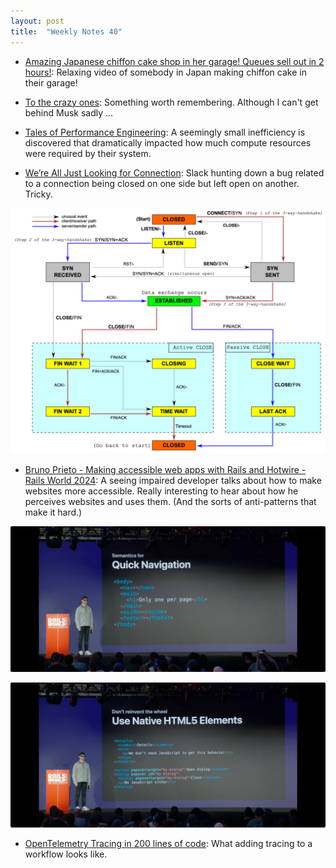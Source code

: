 ```yaml
---
layout: post
title:  "Weekly Notes 40"
---
```


* [Amazing Japanese chiffon cake shop in her garage! Queues sell out in 2 hours!](https://www.youtube.com/watch?v=cr5AzzadEBs): Relaxing video of somebody in Japan making chiffon cake in their garage!

* [To the crazy ones](https://world.hey.com/dhh/to-the-crazy-ones-e43822c7): Something worth remembering. Although I can't get behind Musk sadly ...

* [Tales of Performance Engineering](https://medium.com/mercadolibre-tech/tales-of-performance-engineering-af965d455552): A seemingly small inefficiency is discovered that dramatically impacted how much compute resources were required by their system.

* [We’re All Just Looking for Connection](https://slack.engineering/were-all-just-looking-for-connection/): Slack hunting down a bug related to a connection being closed on one side but left open on another. Tricky. 

![img.png](/assets/2024/socket_state_diagram.png)

* [Bruno Prieto - Making accessible web apps with Rails and Hotwire - Rails World 2024](https://www.youtube.com/watch?v=OK2wApjyswM): A seeing impaired developer talks about how to make websites more accessible. Really interesting to hear about how he perceives websites and uses them. (And the sorts of anti-patterns that make it hard.)

![a11y_nagivation](/assets/2024/a11y_navigation.png)

![a11y_html5](/assets/2024/a11y_html5_tags.png)

* [OpenTelemetry Tracing in 200 lines of code](https://jeremymorrell.dev/blog/minimal-js-tracing/?ck_subscriber_id=185275687): What adding tracing to a workflow looks like.
